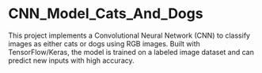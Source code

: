 # CNN_Model_Cats_And_Dogs
This project implements a Convolutional Neural Network (CNN) to classify images as either cats or dogs using RGB images. Built with TensorFlow/Keras, the model is trained on a labeled image dataset and can predict new inputs with high accuracy.


